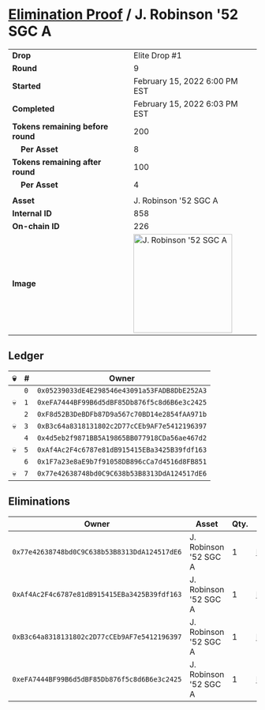 # [Elimination Proof](./readme.md) / J. Robinson &#039;52 SGC A

|||
|---|---|
| **Drop** | Elite Drop #1 |
| **Round** | 9 |
| **Started** | February 15, 2022 6:00 PM EST |
| **Completed** | February 15, 2022 6:03 PM EST |
| **Tokens remaining before round** | 200 |
| **&nbsp;&nbsp;&nbsp;&nbsp;Per Asset** | 8 |
| **Tokens remaining after round** | 100 |
| **&nbsp;&nbsp;&nbsp;&nbsp;Per Asset** | 4 |
| | |
| **Asset** | J. Robinson &#039;52 SGC A |
| **Internal ID** | 858 |
| **On-chain ID** | 226 |
| **Image** | <img src="https://tcdn.blokpax.com/95836cf2-27a5-4442-8ec9-a0aa4f0d8ee8/c65af68283afa4efde4385d69117b564d615aa9a6c574db7421afab02f6b8462.png" height="200" alt="J. Robinson &#039;52 SGC A" /> |

## Ledger

| 💀 | # | Owner |
| --- | --- | --- |
|  | `0` | `0x05239033dE4E298546e43091a53FADB8DbE252A3` |
| 💀 | `1` | `0xeFA7444BF99B6d5dBF85Db876f5c8d6B6e3c2425` |
|  | `2` | `0xF8d52B3DeBDFb87D9a567c70BD14e2854fAA971b` |
| 💀 | `3` | `0xB3c64a8318131802c2D77cCEb9AF7e5412196397` |
|  | `4` | `0x4d5eb2f9871BB5A19865BB077918CDa56ae467d2` |
| 💀 | `5` | `0xAf4Ac2F4c6787e81dB915415EBa3425B39fdf163` |
|  | `6` | `0x1F7a23e8aE9b7f91058DB896cCa7d4516d8FB851` |
| 💀 | `7` | `0x77e42638748bd0C9C638b53B8313DdA124517dE6` |


## Eliminations

| Owner | Asset | Qty. | Transaction |
| --- | --- | --- | --- |
| `0x77e42638748bd0C9C638b53B8313DdA124517dE6` | J. Robinson '52 SGC A | 1 | [Polygonscan](https://polygonscan.com/tx/0xc02abd27f5c6e15d73e17a0d67bc3a2a48d4cb96202c377258643dd239d4785c) |
| `0xAf4Ac2F4c6787e81dB915415EBa3425B39fdf163` | J. Robinson '52 SGC A | 1 | [Polygonscan](https://polygonscan.com/tx/0x5e99b50851078aee12352b5e4b371bf4533fdcc3f193908ec363f0091438eb06) |
| `0xB3c64a8318131802c2D77cCEb9AF7e5412196397` | J. Robinson '52 SGC A | 1 | [Polygonscan](https://polygonscan.com/tx/0x3affc8ce43539ae2220973f9174b9ae3a0fb03eb66b3bb8b6017b4db3a60826e) |
| `0xeFA7444BF99B6d5dBF85Db876f5c8d6B6e3c2425` | J. Robinson '52 SGC A | 1 | [Polygonscan](https://polygonscan.com/tx/0x2fca6672336811ac4e8bbe52818ee6ac96b354bd42b49b77b2a2e5a140b9bc36) |
